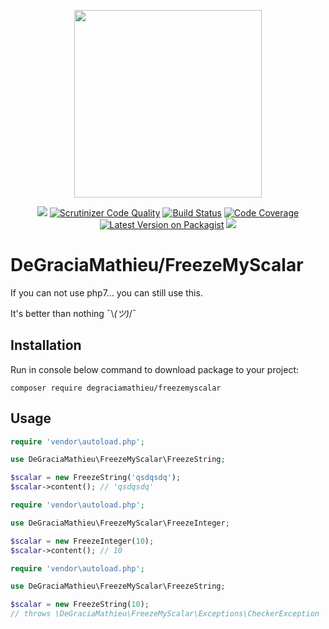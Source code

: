 <p align="center">
<img src="https://nsa40.casimages.com/img/2019/02/05//190205101808386466.png" width="300">
</p>
<p align="center">
 <a href="https://www.codacy.com/app/DeGraciaMathieu/FreezeMyScalar?utm_source=github.com&amp;utm_medium=referral&amp;utm_content=DeGraciaMathieu/FreezeMyScalar&amp;utm_campaign=Badge_Grade"><img src="https://api.codacy.com/project/badge/Grade/6b3de0e48bf143ae8690b53fdf2a8865"/></a>
<a href="https://scrutinizer-ci.com/g/degraciamathieu/freezemyscalar/?branch=master"><img src="https://scrutinizer-ci.com/g/DeGraciaMathieu/FreezeMyScalar/badges/quality-score.png?b=master" alt="Scrutinizer Code Quality"></a>
<a href="https://travis-ci.org/DeGraciaMathieu/FreezeMyScalar"><img src="https://travis-ci.org/DeGraciaMathieu/FreezeMyScalar.svg?branch=master" alt="Build Status"></a>
<a href="https://scrutinizer-ci.com/g/DeGraciaMathieu/Riddler/?branch=master"><img src="https://scrutinizer-ci.com/g/DeGraciaMathieu/Riddler/badges/coverage.png?b=master" alt="Code Coverage"></a>
<a href="https://packagist.org/packages/degraciamathieu/freezemyscalar"><img src="https://img.shields.io/packagist/v/degraciamathieu/freezemyscalar.svg?style=flat-square" alt="Latest Version on Packagist"></a>
<a href='https://packagist.org/packages/degraciamathieu/freezemyscalar'><img src='https://img.shields.io/packagist/dt/degraciamathieu/freezemyscalar.svg?style=flat-square' /></a>
</p>


# DeGraciaMathieu/FreezeMyScalar

If you can not use php7... you can still use this.

It's better than nothing ¯\\_(ツ)_/¯
 
## Installation
 
Run in console below command to download package to your project:

```
composer require degraciamathieu/freezemyscalar

```
## Usage

```php
require 'vendor\autoload.php';

use DeGraciaMathieu\FreezeMyScalar\FreezeString;

$scalar = new FreezeString('qsdqsdq');
$scalar->content(); // 'qsdqsdq'
```

```php
require 'vendor\autoload.php';

use DeGraciaMathieu\FreezeMyScalar\FreezeInteger;

$scalar = new FreezeInteger(10);
$scalar->content(); // 10
```

```php
require 'vendor\autoload.php';

use DeGraciaMathieu\FreezeMyScalar\FreezeString;

$scalar = new FreezeString(10); 
// throws \DeGraciaMathieu\FreezeMyScalar\Exceptions\CheckerException
```
